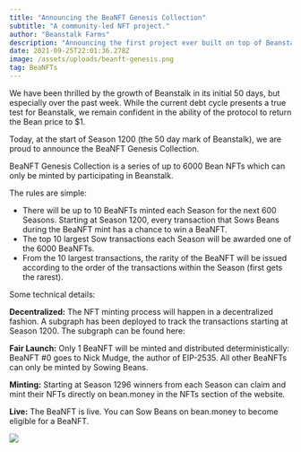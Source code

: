 ```yaml
---
title: "Announcing the BeaNFT Genesis Collection"
subtitle: "A community-led NFT project."
author: "Beanstalk Farms"
description: "Announcing the first project ever built on top of Beanstalk."
date: 2021-09-25T22:01:36.278Z
image: /assets/uploads/beanft-genesis.png
tag: BeaNFTs
---
```


We have been thrilled by the growth of Beanstalk in its initial 50 days, but especially over the past week. While the current debt cycle presents a true test for Beanstalk, we remain confident in the ability of the protocol to return the Bean price to $1.

Today, at the start of Season 1200 (the 50 day mark of Beanstalk), we are proud to announce the BeaNFT Genesis Collection.

BeaNFT Genesis Collection is a series of up to 6000 Bean NFTs which can only be minted by participating in Beanstalk.

The rules are simple:

*   There will be up to 10 BeaNFTs minted each Season for the next 600 Seasons. Starting at Season 1200, every transaction that Sows Beans during the BeaNFT mint has a chance to win a BeaNFT.
*   The top 10 largest Sow transactions each Season will be awarded one of the 6000 BeaNFTs.
*   From the 10 largest transactions, the rarity of the BeaNFT will be issued according to the order of the transactions within the Season (first gets the rarest).

Some technical details:

**Decentralized:** The NFT minting process will happen in a decentralized fashion. A subgraph has been deployed to track the transactions starting at Season 1200. The subgraph can be found here:

**Fair Launch:** Only 1 BeaNFT will be minted and distributed deterministically: BeaNFT #0 goes to Nick Mudge, the author of EIP-2535. All other BeaNFTs can only be minted by Sowing Beans.

**Minting:** Starting at Season 1296 winners from each Season can claim and mint their NFTs directly on bean.money in the NFTs section of the website.

**Live:** The BeaNFT is live. You can Sow Beans on bean.money to become eligible for a BeaNFT.

![](https://cdn-images-1.medium.com/max/800/1*KHjWw4zpgiG5XyFADC9UeQ.jpeg)